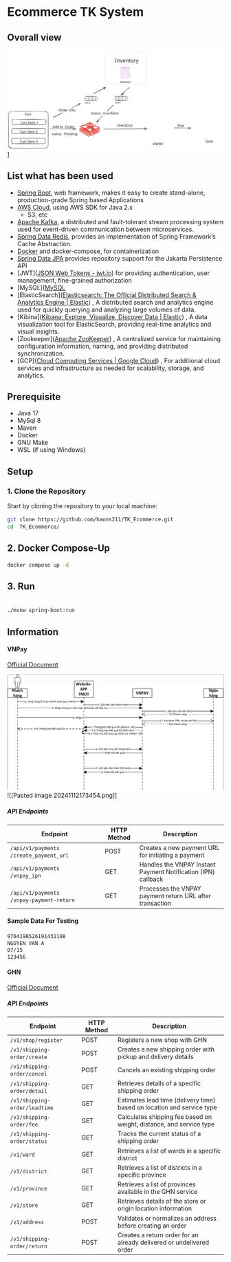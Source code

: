 # Ecommerce  TK  System

## Overall view

![Ecommerce Architect.svg](Ecommerce%20Architect.svg)]

## List what has been used

- [Spring Boot](https://spring.io/projects/spring-boot), web framework, makes it easy to create stand-alone,
  production-grade Spring based Applications
- [AWS Cloud](https://aws.amazon.com/), using AWS SDK for Java 2.x
    - S3, etc
- [Apache Kafka](https://kafka.apache.org/), a distributed and fault-tolerant stream processing system used for
  event-driven communication between microservices.
- [Spring Data Redis](https://docs.spring.io/spring-data/redis/reference/redis/redis-cache.html), provides an
  implementation of Spring Framework’s Cache Abstraction.
- [Docker](https://www.docker.com/) and docker-compose, for containerization
- [Spring Data JPA](https://spring.io/projects/spring-data-jpa)
  provides repository support for the Jakarta Persistence API
- [JWT]([JSON Web Tokens - jwt.io](https://jwt.io/)) for providing authentication, user management, fine-grained authorization
- [MySQL]([MySQL](https://www.mysql.com/)
- [ElasticSearch]([Elasticsearch: The Official Distributed Search & Analytics Engine | Elastic](https://www.elastic.co/elasticsearch)) , A distributed search and analytics engine used for quickly querying and analyzing large volumes of data.
- [Kibina]([Kibana: Explore, Visualize, Discover Data | Elastic](https://www.elastic.co/kibana)) , A data visualization tool for ElasticSearch, providing real-time analytics and visual insights.
- [Zookeeper]([Apache ZooKeeper](https://zookeeper.apache.org/)) , A centralized service for maintaining configuration information, naming, and providing distributed synchronization.
- [GCP]([Cloud Computing Services | Google Cloud](https://cloud.google.com/)) , For additional cloud services and infrastructure as needed for scalability, storage, and analytics.

## Prerequisite

- Java 17
- MySql 8
- Maven
- Docker
- GNU Make
- WSL (if using Windows)

## Setup
### 1. Clone the Repository
Start by cloning the repository to your local machine:
```bash
git clone https://github.com/haons211/TK_Ecommerce.git
cd  TK_Ecommerce/
```
## 2. Docker Compose-Up
```bash
docker compose up -d
```
##  3. Run
```bash

./mvnw spring-boot:run

```
## Information


#### VNPay

[Official Document](https://sandbox.vnpayment.vn/apis/docs/thanh-toan-pay/pay.html)

![Pasted image 20241112173454.png](Pasted%20image%2020241112173454.png)![[Pasted image 20241112173454.png]]
##### API Endpoints
| Endpoint                                            | HTTP Method | Description                                                   |
| --------------------------------------------------- | ----------- | ------------------------------------------------------------- |
| `/api/v1/payments   /create_payment_url`            | POST        | Creates a new payment URL for initiating a payment            |
| `/api/v1/payments       /vnpay_ipn`                 | GET         | Handles the VNPAY Instant Payment Notification (IPN) callback |
| `/api/v1/payments            /vnpay-payment-return` | GET         | Processes the VNPAY payment return URL after transaction      |
#### Sample Data  For Testing
```
9704198526191432198
NGUYEN VAN A
07/15
123456
```

####  GHN
[Official Document](https://api.ghn.vn/)
##### API  Endpoints
| Endpoint                      | HTTP Method | Description                                                            |
| ----------------------------- | ----------- | ---------------------------------------------------------------------- |
| `/v1/shop/register`           | POST        | Registers a new shop with GHN                                          |
| `/v1/shipping-order/create`   | POST        | Creates a new shipping order with pickup and delivery details          |
| `/v1/shipping-order/cancel`   | POST        | Cancels an existing shipping order                                     |
| `/v1/shipping-order/detail`   | GET         | Retrieves details of a specific shipping order                         |
| `/v1/shipping-order/leadtime` | GET         | Estimates lead time (delivery time) based on location and service type |
| `/v1/shipping-order/fee`      | GET         | Calculates shipping fee based on weight, distance, and service type    |
| `/v1/shipping-order/status`   | GET         | Tracks the current status of a shipping order                          |
| `/v1/ward`                    | GET         | Retrieves a list of wards in a specific district                       |
| `/v1/district`                | GET         | Retrieves a list of districts in a specific province                   |
| `/v1/province`                | GET         | Retrieves a list of provinces available in the GHN service             |
| `/v1/store`                   | GET         | Retrieves details of the store or origin location information          |
| `/v1/address`                 | POST        | Validates or normalizes an address before creating an order            |
| `/v1/shipping-order/return`   | POST        | Creates a return order for an already delivered or undelivered order   |
